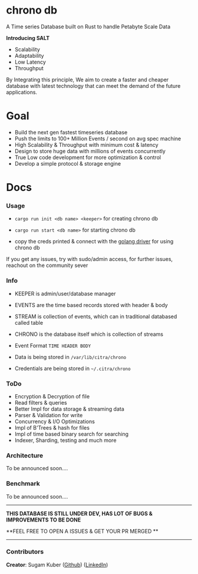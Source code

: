 # chrono db
A Time series Database built on Rust to handle Petabyte Scale Data

**Introducing SALT**

- Scalability
- Adaptability
- Low Latency
- Throughput

By Integrating this principle, We aim to create a faster and cheaper database with latest technology that can meet the demand of the future applications.

# Goal

- Build the next gen fastest timeseries database
- Push the limits to 100+ Million Events / second on avg spec machine
- High Scalability & Throughput with minimum cost & latency
- Design to store huge data with millions of events concurrently
- True Low code development for more optimization & control
- Develop a simple protocol & storage engine

# Docs

### Usage
- ```cargo run init <db name> <keeper>``` for creating chrono db
- ```cargo run start <db name>``` for starting chrono db

- copy the creds printed & connect with the [golang driver](https://github.com/citra-org/chrono-db-go-driver) for using chrono db

If you get any issues, try with sudo/admin access, for further issues, reachout on the community sever

### Info

- KEEPER is admin/user/database manager
- EVENTS are the time based records stored with header & body
- STREAM is collection of events, which can in traditional databased called table
- CHRONO is the database itself which is collection of streams


- Event Format ```TIME HEADER BODY```
- Data is being stored in ```/var/lib/citra/chrono```
- Credentials are being stored in ```~/.citra/chrono```

### ToDo

- Encryption & Decryption of file
- Read filters & queries
- Better Impl for data storage & streaming data
- Parser & Validation for write
- Concurrency & I/O Optimizations
- Impl of B'Trees & hash for files
- Impl of time based binary search for searching
- Indexer, Sharding, testing and much more

### Architecture

To be announced soon....

### Benchmark

To be announced soon....

---

**THIS DATABASE IS STILL UNDER DEV, HAS LOT OF BUGS & IMPROVEMENTS TO BE DONE**

**FEEL FREE TO OPEN A ISSUES & GET YOUR PR MERGED **

---

### Contributors

**Creator**: Sugam Kuber ([Github](https://github.com/sugamkuber)) ([LinkedIn](https://linkedin.com/in/sugamkuber))